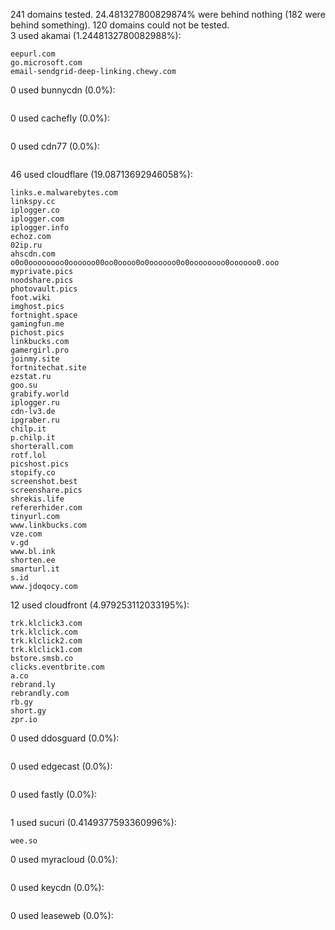 241 domains tested. 24.481327800829874% were behind nothing (182 were behind something). 120 domains could not be tested.<br>
3 used akamai (1.2448132780082988%):
```
eepurl.com
go.microsoft.com
email-sendgrid-deep-linking.chewy.com
```

0 used bunnycdn (0.0%):
```

```

0 used cachefly (0.0%):
```

```

0 used cdn77 (0.0%):
```

```

46 used cloudflare (19.08713692946058%):
```
links.e.malwarebytes.com
linkspy.cc
iplogger.co
iplogger.com
iplogger.info
echoz.com
02ip.ru
ahscdn.com
o0o0oooooooo0oooooo00oo0oooo0o0oooooo0o0oooooooo0oooooo0.ooo
myprivate.pics
noodshare.pics
photovault.pics
foot.wiki
imghost.pics
fortnight.space
gamingfun.me
pichost.pics
linkbucks.com
gamergirl.pro
joinmy.site
fortnitechat.site
ezstat.ru
goo.su
grabify.world
iplogger.ru
cdn-lv3.de
ipgraber.ru
chilp.it
p.chilp.it
shorterall.com
rotf.lol
picshost.pics
stopify.co
screenshot.best
screenshare.pics
shrekis.life
refererhider.com
tinyurl.com
www.linkbucks.com
vze.com
v.gd
www.bl.ink
shorten.ee
smarturl.it
s.id
www.jdoqocy.com
```

12 used cloudfront (4.979253112033195%):
```
trk.klclick3.com
trk.klclick.com
trk.klclick2.com
trk.klclick1.com
bstore.smsb.co
clicks.eventbrite.com
a.co
rebrand.ly
rebrandly.com
rb.gy
short.gy
zpr.io
```

0 used ddosguard (0.0%):
```

```

0 used edgecast (0.0%):
```

```

0 used fastly (0.0%):
```

```

1 used sucuri (0.4149377593360996%):
```
wee.so
```

0 used myracloud (0.0%):
```

```

0 used keycdn (0.0%):
```

```

0 used leaseweb (0.0%):
```

```
